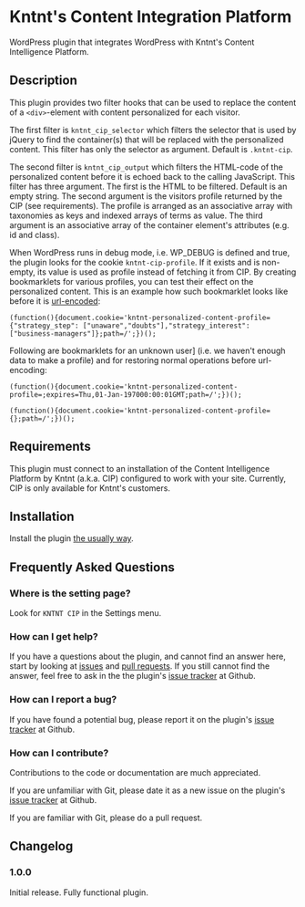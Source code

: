 # Kntnt's Content Integration Platform

WordPress plugin that integrates WordPress with Kntnt's Content Intelligence
Platform.

## Description

This plugin provides two filter hooks that can be used to replace the content
of a `<div>`-element with content personalized for each visitor.

The first filter is `kntnt_cip_selector` which filters the
selector that is used by jQuery to find the container(s) that will be replaced
with the personalized content. This filter has only the selector as argument.
Default is `.kntnt-cip`. 

The second filter is `kntnt_cip_output` which filters the
HTML-code of the personalized content before it is echoed back to the calling
JavaScript. This filter has three argument. The first is the HTML to be
filtered. Default is an empty string. The second argument is the visitors
profile returned by the CIP (see requirements). The profile is arranged as
an associative array with taxonomies as keys and indexed arrays of terms as
value. The third argument is an associative array of the container element's
attributes (e.g. id and class).

When WordPress runs in debug mode, i.e. WP_DEBUG is defined and true, the
plugin looks for the cookie `kntnt-cip-profile`. If it exists
and is non-empty, its value is used as profile instead of fetching it from CIP.
By creating bookmarklets for various profiles, you can test their effect on
the personalized content. This is an example how such bookmarklet looks like
before it is [url-encoded](https://en.wikipedia.org/wiki/Percent-encoding): 

    (function(){document.cookie='kntnt-personalized-content-profile={"strategy_step": ["unaware","doubts"],"strategy_interest": ["business-managers"]};path=/';})();

Following are bookmarklets for an unknown user] (i.e. we haven't enough data to
make a profile) and for restoring normal operations before url-encoding:

    (function(){document.cookie='kntnt-personalized-content-profile=;expires=Thu,01-Jan-197000:00:01GMT;path=/';})();

    (function(){document.cookie='kntnt-personalized-content-profile={};path=/';})();

## Requirements

This plugin must connect to an installation of the Content Intelligence
Platform by Kntnt (a.k.a. CIP) configured to work with your site. Currently,
CIP is only available for Kntnt's customers.

## Installation

Install the plugin [the usually way](https://codex.wordpress.org/Managing_Plugins#Installing_Plugins).

## Frequently Asked Questions

### Where is the setting page?

Look for `KNTNT CIP` in the Settings menu.

### How can I get help?

If you have a questions about the plugin, and cannot find an answer here, start
by looking at [issues](https://github.com/Kntnt/kntnt-cip/issues) and
[pull requests](https://github.com/Kntnt/kntnt-cip/pulls). If you still cannot
find the answer, feel free to ask in the the plugin's
[issue tracker](https://github.com/Kntnt/kntnt-cip/issues) at Github.

### How can I report a bug?

If you have found a potential bug, please report it on the plugin's
[issue tracker](https://github.com/Kntnt/kntnt-cip/issues) at Github.

### How can I contribute?

Contributions to the code or documentation are much appreciated.

If you are unfamiliar with Git, please date it as a new issue on the plugin's
[issue tracker](https://github.com/Kntnt/kntnt-cip/issues) at Github.

If you are familiar with Git, please do a pull request.

## Changelog

### 1.0.0

Initial release. Fully functional plugin.
